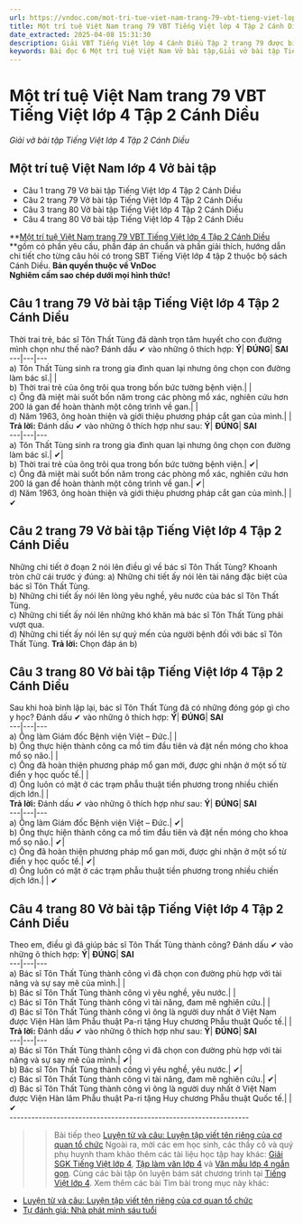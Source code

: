 ```yaml
---
url: https://vndoc.com/mot-tri-tue-viet-nam-trang-79-vbt-tieng-viet-lop-4-tap-2-canh-dieu-315103
title: Một trí tuệ Việt Nam trang 79 VBT Tiếng Việt lớp 4 Tập 2 Cánh Diều - Giải vở bài tập Tiếng Việt lớp 4 Tập 2 Cánh Diều - VnDoc.com
date_extracted: 2025-04-08 15:31:30
description: Giải VBT Tiếng Việt lớp 4 Cánh Diều Tập 2 trang 79 được biên soạn nhằm giúp các em HS đạt kết quả tốt trong quá trình làm bài tập và học tập môn Tiếng Việt lớp 4.
keywords: Bài đọc 6 Một trí tuệ Việt Nam Vở bài tập,Giải vở bài tập Tiếng Việt lớp 4 bài đọc 6 Một trí tuệ Việt Nam,Một trí tuệ Việt Nam lớp 4,Bài đọc 6 Một trí tuệ Việt Nam lớp 4,Đọc Một trí tuệ Việt Nam lớp 4,giải bài Một trí tuệ Việt Nam lớp 4,tiếng việt lớp 4 Một trí tuệ Việt Nam,tiếng việt lớp 4,tiếng việt lớp 4 Cánh Diều,vở bài tập tiếng việt lớp 4,sách tiếng việt lớp 4,bài tập tiếng việt lớp 4,giải bài tập tiếng việt lớp 4,tiếng việt lớp 4 tập 2
---
```


# Một trí tuệ Việt Nam trang 79 VBT Tiếng Việt lớp 4 Tập 2 Cánh Diều
 _Giải vở bài tập Tiếng Việt lớp 4 Tập 2 Cánh Diều_
## **Một trí tuệ Việt Nam lớp 4 Vở bài tập**
  * Câu 1 trang 79 Vở bài tập Tiếng Việt lớp 4 Tập 2 Cánh Diều
  * Câu 2 trang 79 Vở bài tập Tiếng Việt lớp 4 Tập 2 Cánh Diều
  * Câu 3 trang 80 Vở bài tập Tiếng Việt lớp 4 Tập 2 Cánh Diều
  * Câu 4 trang 80 Vở bài tập Tiếng Việt lớp 4 Tập 2 Cánh Diều

**[Một trí tuệ Việt Nam trang 79 VBT Tiếng Việt lớp 4 Tập 2 Cánh Diều](<https://vndoc.com/mot-tri-tue-viet-nam-trang-79-vbt-tieng-viet-lop-4-tap-2-canh-dieu-315103>) **gồm có phần yêu cầu, phần đáp án chuẩn và phần giải thích, hướng dẫn chi tiết cho từng câu hỏi có trong SBT Tiếng Việt lớp 4 tập 2 thuộc bộ sách Cánh Diều.
**Bản quyền thuộc về VnDoc**   
**Nghiêm cấm sao chép dưới mọi hình thức\!**
## **Câu 1 trang 79 Vở bài tập Tiếng Việt lớp 4 Tập 2 Cánh Diều**
Thời trai trẻ, bác sĩ Tôn Thất Tùng đã dành trọn tâm huyết cho con đường mình chọn như thế nào? Đánh dấu ✔ vào những ô thích hợp:
**Ý**| **ĐÚNG**| **SAI**  
---|---|---  
a\) Tôn Thất Tùng sinh ra trong gia đình quan lại nhưng ông chọn con đường làm bác sĩ.| |   
b\) Thời trai trẻ của ông trôi qua trong bốn bức tường bệnh viện.| |   
c\) Ông đã miệt mài suốt bốn năm trong các phòng mổ xác, nghiên cứu hơn 200 lá gan để hoàn thành một công trình về gan.| |   
d\) Năm 1963, ông hoàn thiện và giới thiệu phương pháp cắt gan của mình.| |   
**Trả lời:** Đánh dấu ✔ vào những ô thích hợp như sau:
**Ý**| **ĐÚNG**| **SAI**  
---|---|---  
a\) Tôn Thất Tùng sinh ra trong gia đình quan lại nhưng ông chọn con đường làm bác sĩ.| ✔|   
b\) Thời trai trẻ của ông trôi qua trong bốn bức tường bệnh viện.| ✔|   
c\) Ông đã miệt mài suốt bốn năm trong các phòng mổ xác, nghiên cứu hơn 200 lá gan để hoàn thành một công trình về gan.| ✔|   
d\) Năm 1963, ông hoàn thiện và giới thiệu phương pháp cắt gan của mình.| | ✔  
## **Câu 2 trang 79 Vở bài tập Tiếng Việt lớp 4 Tập 2 Cánh Diều**
Những chi tiết ở đoạn 2 nói lên điều gì về bác sĩ Tôn Thất Tùng? Khoanh tròn chữ cái trước ý đúng:
a\) Những chi tiết ấy nói lên tài năng đặc biệt của bác sĩ Tôn Thất Tùng.  
b\) Những chi tiết ấy nói lên lòng yêu nghề, yêu nước của bác sĩ Tôn Thất Tùng.  
c\) Những chi tiết ấy nói lên những khó khăn mà bác sĩ Tôn Thất Tùng phải vượt qua.  
d\) Những chi tiết ấy nói lên sự quý mến của người bệnh đối với bác sĩ Tôn Thất Tùng.
**Trả lời:** Chọn đáp án b\)
## **Câu 3 trang 80 Vở bài tập Tiếng Việt lớp 4 Tập 2 Cánh Diều**
Sau khi hoà bình lập lại, bác sĩ Tôn Thất Tùng đã có những đóng góp gì cho y học? Đánh dấu ✔ vào những ô thích hợp:
**Ý**| **ĐÚNG**| **SAI**  
---|---|---  
a\) Ông làm Giám đốc Bệnh viện Việt – Đức.| |   
b\) Ông thực hiện thành công ca mổ tim đầu tiên và đặt nền móng cho khoa mổ sọ não.| |   
c\) Ông đã hoàn thiện phương pháp mổ gan mới, được ghi nhận ở một số từ điển y học quốc tế.| |   
d\) Ông luôn có mặt ở các trạm phẫu thuật tiền phương trong nhiều chiến dịch lớn.| |   
**Trả lời:** Đánh dấu ✔ vào những ô thích hợp như sau:
**Ý**| **ĐÚNG**| **SAI**  
---|---|---  
a\) Ông làm Giám đốc Bệnh viện Việt – Đức.| ✔|   
b\) Ông thực hiện thành công ca mổ tim đầu tiên và đặt nền móng cho khoa mổ sọ não.| ✔|   
c\) Ông đã hoàn thiện phương pháp mổ gan mới, được ghi nhận ở một số từ điển y học quốc tế.| ✔|   
d\) Ông luôn có mặt ở các trạm phẫu thuật tiền phương trong nhiều chiến dịch lớn.| | ✔  
## **Câu 4 trang 80 Vở bài tập Tiếng Việt lớp 4 Tập 2 Cánh Diều**
Theo em, điều gì đã giúp bác sĩ Tôn Thất Tùng thành công? Đánh dấu ✔ vào những ô thích hợp:
**Ý**| **ĐÚNG**| **SAI**  
---|---|---  
a\) Bác sĩ Tôn Thất Tùng thành công vì đã chọn con đường phù hợp với tài năng và sự say mê của mình.| |   
b\) Bác sĩ Tôn Thất Tùng thành công vì yêu nghề, yêu nước.| |   
c\) Bác sĩ Tôn Thất Tùng thành công vì tài năng, đam mê nghiên cứu.| |   
d\) Bác sĩ Tôn Thất Tùng thành công vì ông là người duy nhất ở Việt Nam được Viện Hàn lâm Phẫu thuật Pa-ri tặng Huy chương Phẫu thuật Quốc tế.| |   
**Trả lời:** Đánh dấu ✔ vào những ô thích hợp như sau:
**Ý**| **ĐÚNG**| **SAI**  
---|---|---  
a\) Bác sĩ Tôn Thất Tùng thành công vì đã chọn con đường phù hợp với tài năng và sự say mê của mình.| ✔|   
b\) Bác sĩ Tôn Thất Tùng thành công vì yêu nghề, yêu nước.| ✔|   
c\) Bác sĩ Tôn Thất Tùng thành công vì tài năng, đam mê nghiên cứu.| ✔|   
d\) Bác sĩ Tôn Thất Tùng thành công vì ông là người duy nhất ở Việt Nam được Viện Hàn lâm Phẫu thuật Pa-ri tặng Huy chương Phẫu thuật Quốc tế.| | ✔  
\------------------------------------------------------------------
>> Bài tiếp theo [Luyện từ và câu: Luyện tập viết tên riêng của cơ quan tổ chức](<https://vndoc.com/luyen-tap-viet-ten-rieng-cua-co-quan-to-chuc-trang-80-vbt-tieng-viet-lop-4-tap-2-canh-dieu-315106>)
Ngoài ra, mời các em học sinh, các thầy cô và quý phụ huynh tham khảo thêm các tài liệu học tập hay khác: [Giải SGK Tiếng Việt lớp 4](<https://vndoc.com/tieng-viet-lop4>), [Tập làm văn lớp 4](<https://vndoc.com/tap-lam-van-lop4>) và [Văn mẫu lớp 4 ngắn gọn](<https://vndoc.com/van-mieu-ta-lop4>). Cùng các bài tập ôn luyện bám sát chương trình tại [Tiếng Việt lớp 4](<https://vndoc.com/tieng-viet-lop4>).
Xem thêm các bài Tìm bài trong mục này khác:
  * [Luyện từ và câu: Luyện tập viết tên riêng của cơ quan tổ chức](</luyen-tap-viet-ten-rieng-cua-co-quan-to-chuc-trang-80-vbt-tieng-viet-lop-4-tap-2-canh-dieu-315106>)
  * [Tự đánh giá: Nhà phát minh sáu tuổi](</tu-danh-gia-nha-phat-minh-sau-tuoi-trang-82-vbt-tieng-viet-lop-4-tap-2-canh-dieu-315108>)

